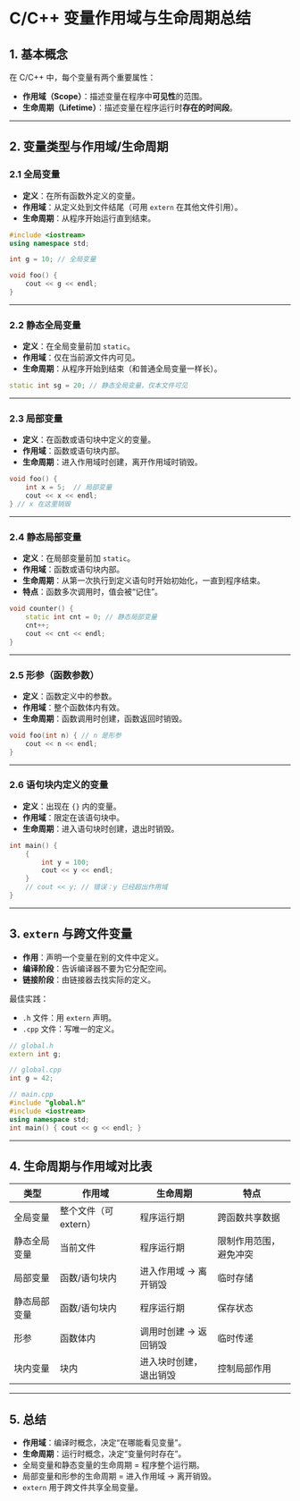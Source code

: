 # C/C++ 变量作用域与生命周期总结

## 1. 基本概念
在 C/C++ 中，每个变量有两个重要属性：  
- **作用域（Scope）**：描述变量在程序中**可见性**的范围。  
- **生命周期（Lifetime）**：描述变量在程序运行时**存在的时间段**。

---

## 2. 变量类型与作用域/生命周期

### 2.1 全局变量
- **定义**：在所有函数外定义的变量。  
- **作用域**：从定义处到文件结尾（可用 `extern` 在其他文件引用）。  
- **生命周期**：从程序开始运行直到结束。  

```cpp
#include <iostream>
using namespace std;

int g = 10; // 全局变量

void foo() {
    cout << g << endl;
}
```

---

### 2.2 静态全局变量
- **定义**：在全局变量前加 `static`。  
- **作用域**：仅在当前源文件内可见。  
- **生命周期**：从程序开始到结束（和普通全局变量一样长）。  

```cpp
static int sg = 20; // 静态全局变量，仅本文件可见
```

---

### 2.3 局部变量
- **定义**：在函数或语句块中定义的变量。  
- **作用域**：函数或语句块内部。  
- **生命周期**：进入作用域时创建，离开作用域时销毁。  

```cpp
void foo() {
    int x = 5;  // 局部变量
    cout << x << endl;
} // x 在这里销毁
```

---

### 2.4 静态局部变量
- **定义**：在局部变量前加 `static`。  
- **作用域**：函数或语句块内部。  
- **生命周期**：从第一次执行到定义语句时开始初始化，一直到程序结束。  
- **特点**：函数多次调用时，值会被“记住”。  

```cpp
void counter() {
    static int cnt = 0; // 静态局部变量
    cnt++;
    cout << cnt << endl;
}
```

---

### 2.5 形参（函数参数）
- **定义**：函数定义中的参数。  
- **作用域**：整个函数体内有效。  
- **生命周期**：函数调用时创建，函数返回时销毁。  

```cpp
void foo(int n) { // n 是形参
    cout << n << endl;
}
```

---

### 2.6 语句块内定义的变量
- **定义**：出现在 `{}` 内的变量。  
- **作用域**：限定在该语句块中。  
- **生命周期**：进入语句块时创建，退出时销毁。  

```cpp
int main() {
    {
        int y = 100;
        cout << y << endl;
    }
    // cout << y; // 错误：y 已经超出作用域
}
```

---

## 3. `extern` 与跨文件变量
- **作用**：声明一个变量在别的文件中定义。  
- **编译阶段**：告诉编译器不要为它分配空间。  
- **链接阶段**：由链接器去找实际的定义。  

最佳实践：  
- `.h` 文件：用 `extern` 声明。  
- `.cpp` 文件：写唯一的定义。  

```cpp
// global.h
extern int g;  

// global.cpp
int g = 42;  

// main.cpp
#include "global.h"
#include <iostream>
using namespace std;
int main() { cout << g << endl; }
```

---

## 4. 生命周期与作用域对比表

| 类型           | 作用域              | 生命周期               | 特点 |
|----------------|---------------------|------------------------|------|
| 全局变量       | 整个文件（可 extern）| 程序运行期             | 跨函数共享数据 |
| 静态全局变量   | 当前文件             | 程序运行期             | 限制作用范围，避免冲突 |
| 局部变量       | 函数/语句块内        | 进入作用域 → 离开销毁  | 临时存储 |
| 静态局部变量   | 函数/语句块内        | 程序运行期             | 保存状态 |
| 形参           | 函数体内             | 调用时创建 → 返回销毁  | 临时传递 |
| 块内变量       | 块内                 | 进入块时创建，退出销毁 | 控制局部作用 |

---

## 5. 总结
- **作用域**：编译时概念，决定“在哪能看见变量”。  
- **生命周期**：运行时概念，决定“变量何时存在”。  
- 全局变量和静态变量的生命周期 = 程序整个运行期。  
- 局部变量和形参的生命周期 = 进入作用域 → 离开销毁。  
- `extern` 用于跨文件共享全局变量。  
